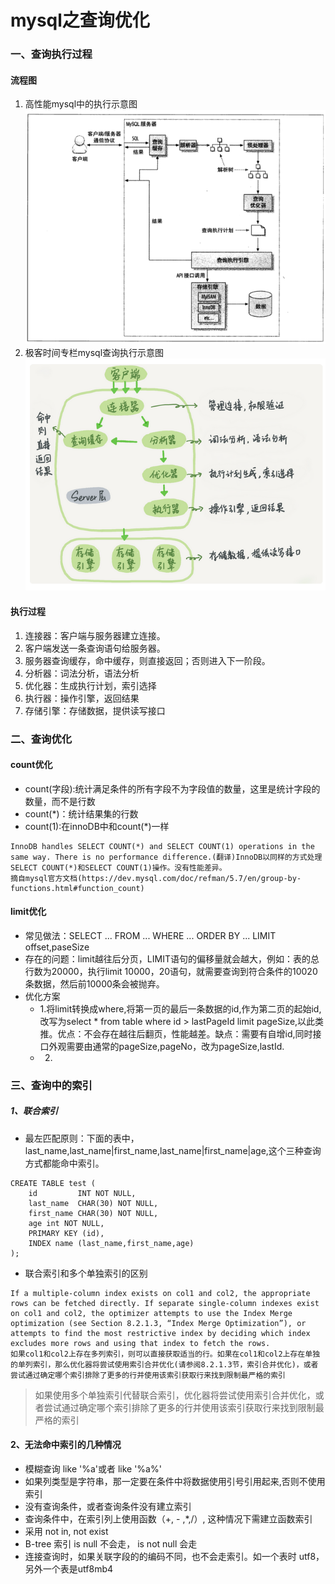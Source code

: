 # mysql之查询优化


### 一、查询执行过程
#### 流程图
1. 高性能mysql中的执行示意图
![](../../pic/mysql/mysql查询执行过程.png)
2. 极客时间专栏mysql查询执行示意图
![](../../pic/mysql/mysql执行示意图(极客时间版).png)
#### 执行过程
1. 连接器：客户端与服务器建立连接。
2. 客户端发送一条查询语句给服务器。
3. 服务器查询缓存，命中缓存，则直接返回；否则进入下一阶段。
4. 分析器：词法分析，语法分析
5. 优化器：生成执行计划，索引选择
6. 执行器：操作引擎，返回结果
7. 存储引擎：存储数据，提供读写接口



### 二、查询优化
#### count优化
* count(字段):统计满足条件的所有字段不为字段值的数量，这里是统计字段的数量，而不是行数  
* count(*)：统计结果集的行数
* count(1):在innoDB中和count(*)一样
```
InnoDB handles SELECT COUNT(*) and SELECT COUNT(1) operations in the same way. There is no performance difference.(翻译)InnoDB以同样的方式处理SELECT COUNT(*)和SELECT COUNT(1)操作。没有性能差异。
摘自mysql官方文档(https://dev.mysql.com/doc/refman/5.7/en/group-by-functions.html#function_count)
```

#### limit优化
- 常见做法：SELECT ... FROM ... WHERE ... ORDER BY ... LIMIT offset,paseSize
- 存在的问题：limit越往后分页，LIMIT语句的偏移量就会越大，例如：表的总行数为20000，执行limit 10000，20语句，就需要查询到符合条件的10020条数据，然后前10000条会被抛弃。
- 优化方案
    - 1.将limit转换成where,将第一页的最后一条数据的id,作为第二页的起始id,改写为select * from table where id > lastPageId limit pageSize,以此类推。优点：不会存在越往后翻页，性能越差。缺点：需要有自增id,同时接口外观需要由通常的pageSize,pageNo，改为pageSize,lastId.
    - 2.

 


 ### 三、查询中的索引

##### 1、联合索引

* 最左匹配原则：下面的表中，last_name,last_name|first_name,last_name|first_name|age,这个三种查询方式都能命中索引。
```
CREATE TABLE test (
    id         INT NOT NULL,
    last_name  CHAR(30) NOT NULL,
    first_name CHAR(30) NOT NULL,
    age int NOT NULL,
    PRIMARY KEY (id),
    INDEX name (last_name,first_name,age)
);
```
* 联合索引和多个单独索引的区别
```
If a multiple-column index exists on col1 and col2, the appropriate rows can be fetched directly. If separate single-column indexes exist on col1 and col2, the optimizer attempts to use the Index Merge optimization (see Section 8.2.1.3, “Index Merge Optimization”), or attempts to find the most restrictive index by deciding which index excludes more rows and using that index to fetch the rows.
如果col1和col2上存在多列索引，则可以直接获取适当的行。如果在col1和col2上存在单独的单列索引，那么优化器将尝试使用索引合并优化(请参阅8.2.1.3节，索引合并优化)，或者尝试通过确定哪个索引排除了更多的行并使用该索引获取行来找到限制最严格的索引
```
> 如果使用多个单独索引代替联合索引，优化器将尝试使用索引合并优化，或者尝试通过确定哪个索引排除了更多的行并使用该索引获取行来找到限制最严格的索引

#### 2、无法命中索引的几种情况
* 模糊查询 like '%a'或者 like '%a%'
* 如果列类型是字符串，那一定要在条件中将数据使用引号引用起来,否则不使用索引
* 没有查询条件，或者查询条件没有建立索引
* 查询条件中，在索引列上使用函数（+, - ,*,/）, 这种情况下需建立函数索引
* 采用 not in, not exist
* B-tree 索引 is null 不会走， is not null 会走
* 连接查询时，如果关联字段的的编码不同，也不会走索引。如一个表时 utf8，另外一个表是utf8mb4




